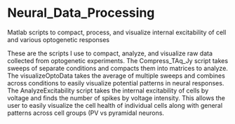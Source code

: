 # Neural_Data_Processing
Matlab scripts to compact, process, and visualize internal excitability of cell and various optogenetic responses

These are the scripts I use to compact, analyze, and visualize raw data collected from optogenetic experiments. The Compress_TAq_Jy script takes sweeps of separate conditions and compacts them into matrices to analyze. The visualizeOptoData takes the average of multiple sweeps and combines across conditions to easily visualize potential patterns in neural responses. The AnalyzeExcitability script takes the internal excitability of cells by voltage and finds the number of spikes by voltage intensity. This allows the user to easily visualize the cell health of individual cells along with general patterns across cell groups (PV vs pyramidal neurons.
